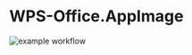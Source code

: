 # WPS-Office.AppImage

![example workflow](https://github.com/nx-appbuild-hub/WPS-Office.AppImage//actions/workflows/makefile.yml/badge.svg)
